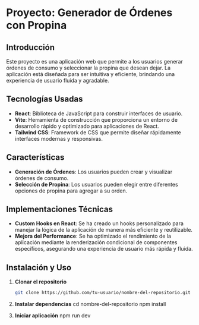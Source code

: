 # Proyecto: Generador de Órdenes con Propina

## Introducción

Este proyecto es una aplicación web que permite a los usuarios generar órdenes de consumo y seleccionar la propina que desean dejar. La aplicación está diseñada para ser intuitiva y eficiente, brindando una experiencia de usuario fluida y agradable.

## Tecnologías Usadas

- **React**: Biblioteca de JavaScript para construir interfaces de usuario.
- **Vite**: Herramienta de construcción que proporciona un entorno de desarrollo rápido y optimizado para aplicaciones de React.
- **Tailwind CSS**: Framework de CSS que permite diseñar rápidamente interfaces modernas y responsivas.

## Características

- **Generación de Órdenes**: Los usuarios pueden crear y visualizar órdenes de consumo.
- **Selección de Propina**: Los usuarios pueden elegir entre diferentes opciones de propina para agregar a su orden.

## Implementaciones Técnicas

- **Custom Hooks en React**: Se ha creado un hooks personalizado para manejar la lógica de la aplicación de manera más eficiente y reutilizable.
- **Mejora del Performance**: Se ha optimizado el rendimiento de la aplicación mediante la renderización condicional de componentes específicos, asegurando una experiencia de usuario más rápida y fluida.

## Instalación y Uso

1. **Clonar el repositorio**
   ```bash
   git clone https://github.com/tu-usuario/nombre-del-repositorio.git

2. **Instalar dependencias**
  cd nombre-del-repositorio
  npm install

3. **Iniciar aplicación**
  npm run dev